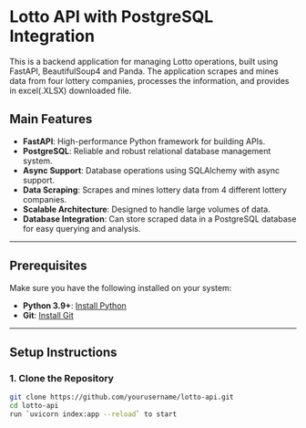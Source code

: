 # Lotto API with PostgreSQL Integration

This is a backend application for managing Lotto operations, built using FastAPI, BeautifulSoup4 and Panda. The application scrapes and mines data from four lottery companies, processes the information, and provides in excel(.XLSX) downloaded file. 
## Main Features

- **FastAPI**: High-performance Python framework for building APIs.
- **PostgreSQL**: Reliable and robust relational database management system.
- **Async Support**: Database operations using SQLAlchemy with async support.
- **Data Scraping**: Scrapes and mines lottery data from 4 different lottery companies.
- **Scalable Architecture**: Designed to handle large volumes of data.
- **Database Integration**: Can store scraped data in a PostgreSQL database for easy querying and analysis.
---

## Prerequisites

Make sure you have the following installed on your system:

- **Python 3.9+**: [Install Python](https://www.python.org/downloads/)
- **Git**: [Install Git](https://git-scm.com/downloads)

---

## Setup Instructions

### 1. Clone the Repository

```bash
git clone https://github.com/yourusername/lotto-api.git
cd lotto-api
run `uvicorn index:app --reload` to start
